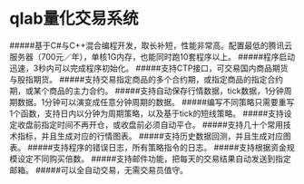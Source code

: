 # qlab量化交易系统
#####基于C#与C++混合编程开发，取长补短，性能非常高。配置最低的腾讯云服务器（700元／年），单核1G内存，也能同时跑10套程序以上。
#####程序启动迅速，3秒内可以完成程序初始化。
#####支持CTP接口，可交易国内商品期货与股指期货。
#####支持交易指定商品的多个合约期，或指定商品的指定合约期，或某个商品的主力合约。
#####支持自动保存行情数据，tick数据，1分钟周期数据。1分钟可以演变成任意分钟周期的数据。
#####编写不同策略只需要重写1个函数，支持日内以分钟为周期策略，以及基于tick的短线策略。
#####支持设定收盘前指定时间不再开仓，或收盘前必须自动平仓。
#####支持几十个常用技术指标，并且生成对应的行情图表。
#####支持历史数据回测，并且生成对应图表。
#####支持程序的错误日志，所有策略指令的日志。
#####支持根据资金规模设定不同购买倍数。
#####支持邮件功能，把每天的交易结果自动发送到指定邮箱。
#####可以全自动交易，无需交易员值守。
